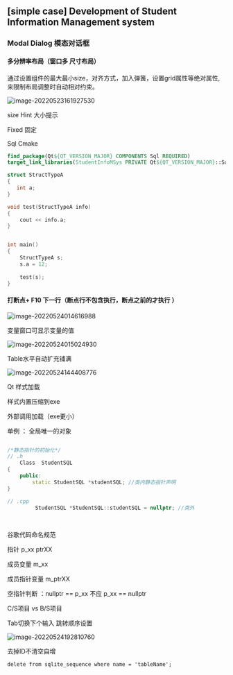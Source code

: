 ## [simple case] Development of Student Information Management system

### Modal Dialog 模态对话框

#### 多分辨率布局（窗口多 尺寸布局）

通过设置组件的最大最小size，对齐方式，加入弹簧，设置grid属性等绝对属性, 来限制布局调整时自动相对约束。

![image-20220523161927530](https://s2.loli.net/2022/05/23/QAvqjYGz6klVu5b.png)

size Hint 大小提示

Fixed 固定

Sql Cmake

```cmake
find_package(Qt${QT_VERSION_MAJOR} COMPONENTS Sql REQUIRED)
target_link_libraries(StudentInfoMSys PRIVATE Qt${QT_VERSION_MAJOR}::Sql)
```



```c++
struct StructTypeA
{
   int a;
}

void test(StructTypeA info)
{
    cout << info.a;
}


int main()
{
    StructTypeA s;
    s.a = 12;
    
    test(s);
}
```



#### **打断点+ F10 下一行**（断点行不包含执行，断点之前的才执行  ）

![image-20220524014616988](https://s2.loli.net/2022/05/24/Kg8dbhMcwuGDmHy.png)

变量窗口可显示变量的值

![image-20220524015024930](https://s2.loli.net/2022/05/24/zrhjQdiLvOU9Ge8.png)





Table水平自动扩充铺满

![image-20220524144408776](https://s2.loli.net/2022/05/24/4AWa6DrGpU5sz9c.png)





Qt 样式加载

样式内置压缩到exe

外部调用加载（exe更小）



单例 ： 全局唯一的对象







```cpp

/*静态指针的初始化*/
// .h
    Class  StudentSQL
{
    public:
        static StudentSQL *studentSQL; //类内静态指针声明
}

// .cpp
         StudentSQL *StudentSQL::studentSQL = nullptr; //类外
 
 
```





谷歌代码命名规范

指针 p_xx   ptrXX

成员变量 m_xx

成员指针变量 m_ptrXX

空指针判断 ：nullptr == p_xx  不应 p_xx == nullptr



C/S项目  vs  B/S项目



Tab切换下个输入 跳转顺序设置

![image-20220524192810760](https://s2.loli.net/2022/05/24/p6cJAwfxhkXQte2.png)



去掉ID不清空自增

```sqlite
delete from sqlite_sequence where name = 'tableName';
```

